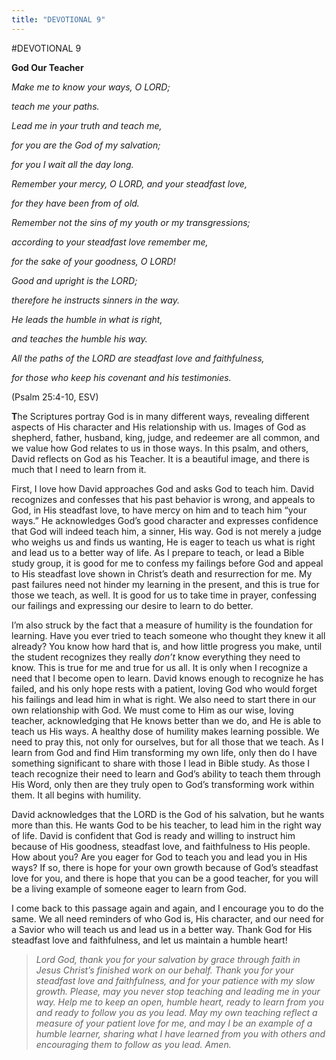 ```yaml
---
title: "DEVOTIONAL 9"
---
```

#DEVOTIONAL 9

**God Our Teacher**

*Make me to know your ways, O LORD;*

*teach me your paths.*

*Lead me in your truth and teach me,*

*for you are the God of my salvation;*

*for you I wait all the day long.*

*Remember your mercy, O LORD, and your steadfast love,*

*for they have been from of old.*

*Remember not the sins of my youth or my transgressions;*

*according to your steadfast love remember me,*

*for the sake of your goodness, O LORD!*

*Good and upright is the LORD;*

*therefore he instructs sinners in the way.*

*He leads the humble in what is right,*

*and teaches the humble his way.*

*All the paths of the LORD are steadfast love and faithfulness,*

*for those who keep his covenant and his testimonies.*

(Psalm 25:4-10, ESV)

**T**he Scriptures portray God is in many different ways, revealing
different aspects of His character and His relationship with us. Images
of God as shepherd, father, husband, king, judge, and redeemer are all
common, and we value how God relates to us in those ways. In this psalm,
and others, David reflects on God as his Teacher. It is a beautiful
image, and there is much that I need to learn from it.

First, I love how David approaches God and asks God to teach him. David
recognizes and confesses that his past behavior is wrong, and appeals to
God, in His steadfast love, to have mercy on him and to teach him “your
ways.” He acknowledges God’s good character and expresses confidence
that God will indeed teach him, a sinner, His way. God is not merely a
judge who weighs us and finds us wanting, He is eager to teach us what
is right and lead us to a better way of life. As I prepare to teach, or
lead a Bible study group, it is good for me to confess my failings
before God and appeal to His steadfast love shown in Christ’s death and
resurrection for me. My past failures need not hinder my learning in the
present, and this is true for those we teach, as well. It is good for us
to take time in prayer, confessing our failings and expressing our
desire to learn to do better.

I’m also struck by the fact that a measure of humility is the foundation
for learning. Have you ever tried to teach someone who thought they knew
it all already? You know how hard that is, and how little progress you
make, until the student recognizes they really *don’t* know everything
they need to know. This is true for me and true for us all. It is only
when I recognize a need that I become open to learn. David knows enough
to recognize he has failed, and his only hope rests with a patient,
loving God who would forget his failings and lead him in what is right.
We also need to start there in our own relationship with God. We must
come to Him as our wise, loving teacher, acknowledging that He knows
better than we do, and He is able to teach us His ways. A healthy dose
of humility makes learning possible. We need to pray this, not only for
ourselves, but for all those that we teach. As I learn from God and find
Him transforming my own life, only then do I have something significant
to share with those I lead in Bible study. As those I teach recognize
their need to learn and God’s ability to teach them through His Word,
only then are they truly open to God’s transforming work within them. It
all begins with humility.

David acknowledges that the LORD is the God of his salvation, but he
wants more than this. He wants God to be his teacher, to lead him in the
right way of life. David is confident that God is ready and willing to
instruct him because of His goodness, steadfast love, and faithfulness
to His people. How about you? Are you eager for God to teach you and
lead you in His ways? If so, there is hope for your own growth because
of God’s steadfast love for you, and there is hope that you can be a
good teacher, for you will be a living example of someone eager to learn
from God.

I come back to this passage again and again, and I encourage you to do
the same. We all need reminders of who God is, His character, and our
need for a Savior who will teach us and lead us in a better way. Thank
God for His steadfast love and faithfulness, and let us maintain a
humble heart!

> *Lord God, thank you for your salvation by grace through faith in
> Jesus Christ’s finished work on our behalf. Thank you for your
> steadfast love and faithfulness, and for your patience with my slow
> growth. Please, may you never stop teaching and leading me in your
> way. Help me to keep an open, humble heart, ready to learn from you
> and ready to follow you as you lead. May my own teaching reflect a
> measure of your patient love for me, and may I be an example of a
> humble learner, sharing what I have learned from you with others and
> encouraging them to follow as you lead. Amen.*
